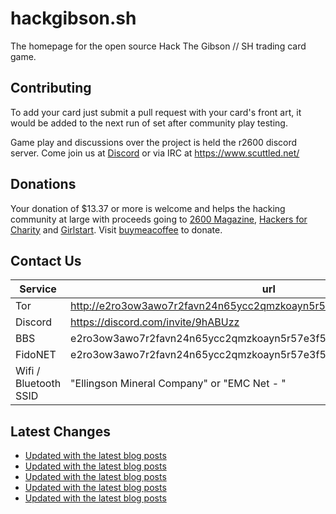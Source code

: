 # hackgibson.sh
The homepage for the open source Hack The Gibson // SH trading card game.


## Contributing

To add your card just submit a pull request with your card's front art, it would be added to the next run of set after community play testing.

Game play and discussions over the project is held the r2600 discord server. Come join us at [Discord](https://discord.com/invite/9hABUzz) or via IRC at https://www.scuttled.net/


## Donations

Your donation of $13.37 or more is welcome and helps the hacking community at large with proceeds going to [2600 Magazine](https://2600.com/), [Hackers for Charity](https://hackersforcharity.org) and [Girlstart](https://girlstart.org).  Visit [buymeacoffee](https://www.buymeacoffee.com/hackgibson.sh) to donate.


## Contact Us

Service | url
-|-
Tor | http://e2ro3ow3awo7r2favn24n65ycc2qmzkoayn5r57e3f56nvjwdcgg32ad.onion
Discord | https://discord.com/invite/9hABUzz
BBS | e2ro3ow3awo7r2favn24n65ycc2qmzkoayn5r57e3f56nvjwdcgg32ad.onion:23
FidoNET | e2ro3ow3awo7r2favn24n65ycc2qmzkoayn5r57e3f56nvjwdcgg32ad.onion:24554
Wifi / Bluetooth SSID | "Ellingson Mineral Company" or "EMC Net - <fidonet address>"

## Latest Changes
<!-- BLOG-POST-LIST:START -->
- [Updated with the latest blog posts](https://github.com/DFW2600/hackgibson.sh/commit/6f80b69b72264c5088614a2d97684aa6fc2c6590)
- [Updated with the latest blog posts](https://github.com/DFW2600/hackgibson.sh/commit/c10afa659da041746397545b7f9484477da021e5)
- [Updated with the latest blog posts](https://github.com/DFW2600/hackgibson.sh/commit/703c3458c49953933792b4107f5ef53f636e0da0)
- [Updated with the latest blog posts](https://github.com/DFW2600/hackgibson.sh/commit/7ae9a7efbee4b9a51486aad107670e9eef8d829c)
- [Updated with the latest blog posts](https://github.com/DFW2600/hackgibson.sh/commit/05d4065d5526bac9db30e38b1fafae69df8e6c06)
<!-- BLOG-POST-LIST:END -->
